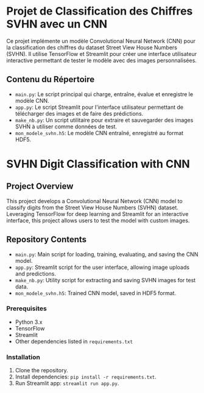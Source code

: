 # Projet de Classification des Chiffres SVHN avec un CNN

Ce projet implémente un modèle Convolutional Neural Network (CNN) pour la classification des chiffres du dataset Street View House Numbers (SVHN). Il utilise TensorFlow et Streamlit pour créer une interface utilisateur interactive permettant de tester le modèle avec des images personnalisées.

## Contenu du Répertoire

- `main.py`: Le script principal qui charge, entraîne, évalue et enregistre le modèle CNN.
- `app.py`: Le script Streamlit pour l'interface utilisateur permettant de télécharger des images et de faire des prédictions.
- `make_nb.py`: Un script utilitaire pour extraire et sauvegarder des images SVHN à utiliser comme données de test.
- `mon_modele_svhn.h5`: Le modèle CNN entraîné, enregistré au format HDF5.

# SVHN Digit Classification with CNN

## Project Overview
This project develops a Convolutional Neural Network (CNN) model to classify digits from the Street View House Numbers (SVHN) dataset. Leveraging TensorFlow for deep learning and Streamlit for an interactive interface, this project allows users to test the model with custom images.

## Repository Contents

- `main.py`: Main script for loading, training, evaluating, and saving the CNN model.
- `app.py`: Streamlit script for the user interface, allowing image uploads and predictions.
- `make_nb.py`: Utility script for extracting and saving SVHN images for test data.
- `mon_modele_svhn.h5`: Trained CNN model, saved in HDF5 format.

### Prerequisites
- Python 3.x
- TensorFlow
- Streamlit
- Other dependencies listed in `requirements.txt`

### Installation
1. Clone the repository.
2. Install dependencies: `pip install -r requirements.txt`.
3. Run Streamlit app: `streamlit run app.py`.

